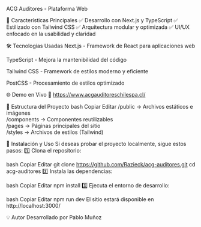 ACG Auditores - Plataforma Web

🚀 Características Principales
✅ Desarrollo con Next.js y TypeScript
✅ Estilizado con Tailwind CSS
✅ Arquitectura modular y optimizada
✅ UI/UX enfocado en la usabilidad y claridad


🛠 Tecnologías Usadas
Next.js - Framework de React para aplicaciones web

TypeScript - Mejora la mantenibilidad del código

Tailwind CSS - Framework de estilos moderno y eficiente

PostCSS - Procesamiento de estilos optimizado


🌐 Demo en Vivo
🔗 https://www.acgauditoreschilespa.cl/


📂 Estructura del Proyecto
bash
Copiar
Editar
/public        → Archivos estáticos e imágenes  
/components   → Componentes reutilizables  
/pages        → Páginas principales del sitio  
/styles       → Archivos de estilos (Tailwind)  





📌 Instalación y Uso
Si deseas probar el proyecto localmente, sigue estos pasos:
1️⃣ Clona el repositorio:

bash
Copiar
Editar
git clone https://github.com/Razieck/acg-auditores.git
cd acg-auditores
2️⃣ Instala las dependencias:

bash
Copiar
Editar
npm install
3️⃣ Ejecuta el entorno de desarrollo:

bash
Copiar
Editar
npm run dev
El sitio estará disponible en http://localhost:3000/

💡 Autor
Desarrollado por Pablo Muñoz

